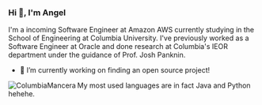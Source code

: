 ### Hi 👋, I'm Angel 

I'm a incoming Software Engineer at Amazon AWS currently studying in the School of Engineering at Columbia University. I've previously worked as a Software Engineer at Oracle and done research at Columbia's IEOR department under the guidance of Prof. Josh Panknin. 

<!--
**ColumbiaMancera/ColumbiaMancera** is a ✨ _special_ ✨ repository because its `README.md` (this file) appears on your GitHub profile.

Here are some ideas to get you started:
--> 

- 🔭 I’m currently working on finding an open source project!

<p><img align="left" src="https://github-readme-stats.vercel.app/api/top-langs?username=ColumbiaMancera&show_icons=true&locale=en&layout=compact" alt="ColumbiaMancera" /></p>

My most used languages are in fact Java and Python hehehe. 
